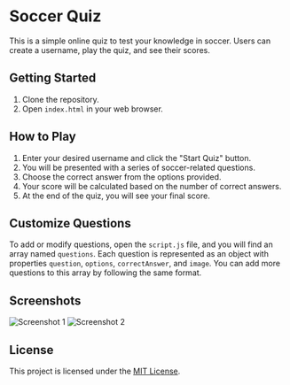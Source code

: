 # Soccer Quiz

This is a simple online quiz to test your knowledge in soccer. Users can create a username, play the quiz, and see their scores.

## Getting Started

1. Clone the repository.
2. Open `index.html` in your web browser.

## How to Play

1. Enter your desired username and click the "Start Quiz" button.
2. You will be presented with a series of soccer-related questions.
3. Choose the correct answer from the options provided.
4. Your score will be calculated based on the number of correct answers.
5. At the end of the quiz, you will see your final score.

## Customize Questions

To add or modify questions, open the `script.js` file, and you will find an array named `questions`. Each question is represented as an object with properties `question`, `options`, `correctAnswer`, and `image`. You can add more questions to this array by following the same format.

## Screenshots

![Screenshot 1](screenshots/screenshot1.png)
![Screenshot 2](screenshots/screenshot2.png)

## License

This project is licensed under the [MIT License](LICENSE).
